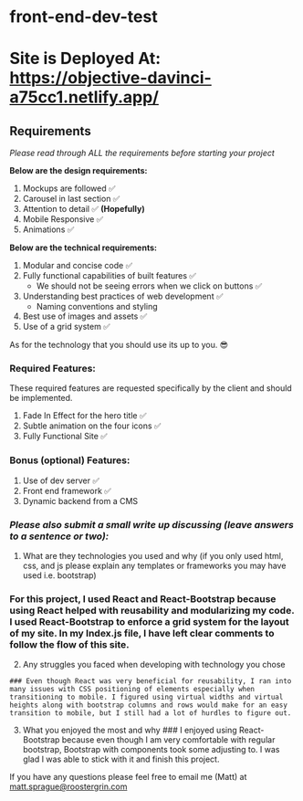 # front-end-dev-test

# Site is Deployed At: https://objective-davinci-a75cc1.netlify.app/

## Requirements

<em>Please read through ALL the requirements before starting your project</em>

<strong>Below are the design requirements:</strong>

  1. Mockups are followed ✅
  2. Carousel in last section ✅
  3. Attention to detail ✅ <strong>(Hopefully)</strong>
  4. Mobile Responsive ✅
  5. Animations ✅

<strong>Below are the technical requirements:</strong>

  1. Modular and concise code ✅
  2. Fully functional capabilities of built features ✅
      - We should not be seeing errors when we click on buttons ✅
  3. Understanding best practices of web development ✅
      - Naming conventions and styling
  4. Best use of images and assets ✅
  5. Use of a grid system ✅

As for the technology that you should use its up to you. 😎

### Required Features:

These required features are requested specifically by the client and should be implemented.

  1. Fade In Effect for the hero title ✅
  2. Subtle animation on the four icons ✅
  3. Fully Functional Site ✅

### Bonus (optional) Features:
  1. Use of dev server ✅
  2. Front end framework ✅
  3. Dynamic backend from a CMS

### *Please also submit a small write up discussing (leave answers to a sentence or two):*

  1. What are they technologies you used and why (if you only used html, css, and js please explain any templates or frameworks you may have used i.e. bootstrap)

  ### For this project, I used React and React-Bootstrap because using React helped with reusability and modularizing my code. I used React-Bootstrap to enforce a grid system for the layout of my site. In my Index.js file, I have left clear comments to follow the flow of this site.

  2. Any struggles you faced when developing with technology you chose

    ### Even though React was very beneficial for reusability, I ran into many issues with CSS positioning of elements especially when transitioning to mobile. I figured using virtual widths and virtual heights along with bootstrap columns and rows would make for an easy transition to mobile, but I still had a lot of hurdles to figure out.

  3. What you enjoyed the most and why
    ### I enjoyed using React-Bootstrap because even though I am very comfortable with regular bootstrap, Bootstrap with components took some adjusting to. I was glad I was able to stick with it and finish this project.

If you have any questions please feel free to email me (Matt) at matt.sprague@roostergrin.com

